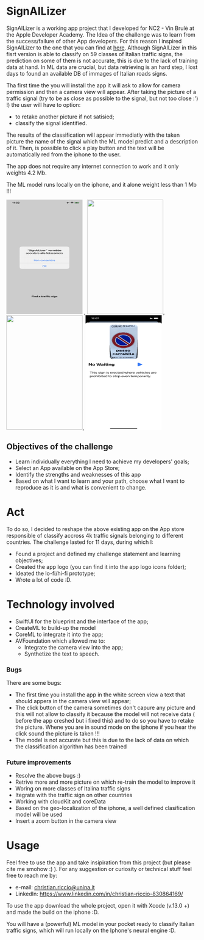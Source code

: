 # SignAILizer

SignAILizer is a working app project that I developed for NC2 - Vin Brulè at the Apple Developer Academy. The Idea of the challenge was to learn from the success/failure of other App developers. For this reason I inspired SignAILizer to the one that you can find at [here](https://apps.apple.com/it/app/detect-road-sign/id1561498437). Although SignAILizer in this fisrt version is able to classify on 59 classes of Italian traffic signs, the prediction on some of them is not accurate, this is due to the lack of training data at hand. In ML data are crucial, but data retrieving is an hard step, I lost days to found an available DB of immages of Italian roads signs.

Tha first time the you will install the app it will ask to allow for camera permission and then a camera view will appear. After taking the picture of a traffic signal (try to be as close as possible to the signal, but not too close :') !) the user will have to option:
- to retake another picture if not satisied;
- classify the signal identified.

The results of the classification will appear immediatly with the taken picture the name of the signal which the ML model predict and a description of it. Then, is possible to click a play button and the text will be automatically red from the iphone to the user. 

The app does not require any internet connection to work and it only weights 4.2 Mb.

The ML model runs locally on the iphone, and it alone weight less than 1 Mb !!!

<img src="https://github.com/christianriccio/SignAILizer/blob/main/IMG_0027.PNG" width="200" height="300"> , <img src="https://github.com/christianriccio/SignAILizer/blob/main/IMG_0032 2.PNG" width="200" height="300">, <img src="https://github.com/christianriccio/SignAILizer/blob/main/IMG_0033.PNG" width="200" height="300">, <img src="https://github.com/christianriccio/SignAILizer/blob/main/IMG_0034 2.PNG" width="200" height="300">



## Objectives of the challenge

- Learn individually everything I need to achieve my developers' goals;
- Select an App available on the App Store; 
- Identify the strengths and weaknesses of this app
- Based on what I want to learn and your path, choose what I want to reproduce as it is and what is convenient to change.

# Act 
To do so, I decided to reshape the above existing app on the App store responsible of classify accross 4k traffic signals belonging to different countries. The challenge lasted for 11 days, during which I: 

- Found a project and defined my challenge statement and learning objectives;
- Created the app logo (you can find it into the app logo icons folder);
- Ideated the lo-fi/hi-fi prototype;
- Wrote a lot of code :D.

# Technology involved

- SwiftUI for the blueprint and the interface of the app;
- CreateML to build-up the model 
- CoreML to integrate it into the app;
- AVFoundation which allowed me to:
    - Integrate the camera view into the app;
    - Synthetize the text to speech.


### Bugs

There are some bugs: 
 - The first time you install the app in the white screen view a text that should appera in the camera view will appear;
 - The click button of the camera sometimes don't capure any picture and this will not allow to classify it because the model will not receive data ( before the app creshed but i fixed this) and to do so you have to retake the picture. Whene you are in sound mode on the iphone if you hear the click sound the picture is taken !!!
 - The model is not accurate but this is due to the lack of data on which the classification algorithm has been trained

### Future improvements 
- Resolve the above bugs :)
- Retrive more and more picture on which re-train the model to improve it 
- Woring on more classes of Italina traffic signs 
- Itegrate with the traffic sign on other countries
- Working with cloudKit and coreData
- Based on the geo-localization of the iphone, a well defined clasification model will be used
- Insert a zoom button in the camera view

# Usage
Feel free to use the app and take insipiration from this project (but please cite me smohow :) ). For any suggestion or curiosity or technical stuff feel free to reach me by: 

- e-mail: christian.riccio@unina.it
- LinkedIn: https://www.linkedin.com/in/christian-riccio-830864169/

To use the app download the whole project, open it with Xcode (v.13.0 +) and made the build on the iphone :D.

You will have a (powerful) ML model in your pocket ready to classify Italian traffic signs, which will run locally on the Iphone's neural engine :D. 
